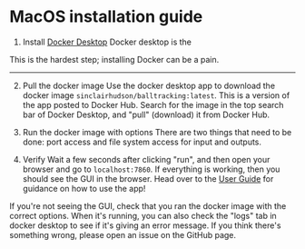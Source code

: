# MacOS installation guide

1. Install [Docker Desktop](https://docs.docker.com/desktop/install/mac-install/)
Docker desktop is the 

This is the hardest step; installing Docker can be a pain.

---

2. Pull the docker image 
Use the docker desktop app to download the docker image `sinclairhudson/balltracking:latest`.
This is a version of the app posted to Docker Hub.
Search for the image in the top search bar of Docker Desktop, and "pull" (download) it from Docker Hub.

3. Run the docker image with options
There are two things that need to be done: port access and file system access for input and outputs.

4. Verify
Wait a few seconds after clicking "run", and then open your browser and go to `localhost:7860`.
If everything is working, then you should see the GUI in the browser. 
Head over to the [User Guide](user_guide.md) for guidance on how to use the app!

If you're not seeing the GUI, check that you ran the docker image with the correct options.
When it's running, you can also check the "logs" tab in docker desktop to see if it's giving an
error message. If you think there's something wrong, please open an issue on the GitHub page.
